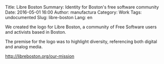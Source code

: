 Title: Libre Boston
Summary: Identity for Boston's free software community
Date: 2016-05-01 16:00
Author: manufactura
Category: Work
Tags: undocumented
Slug: libre-boston
Lang: en

We created the logo for Libre Boston, a community of Free Software users and activists based in Boston.

The premise for the logo was to highlight diversity, referencing both digital and analog media.

http://libreboston.org/our-mission

